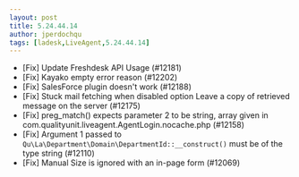 ```yaml
---
layout: post
title: 5.24.44.14
author: jperdochqu
tags: [ladesk,LiveAgent,5.24.44.14]
---
```


- [Fix] Update Freshdesk API Usage (#12181)
- [Fix] Kayako empty error reason (#12202)
- [Fix] SalesForce plugin doesn't work (#12188)
- [Fix] Stuck mail fetching when disabled option Leave a copy of retrieved message on the server (#12175)
- [Fix] preg_match() expects parameter 2 to be string, array given in com.qualityunit.liveagent.AgentLogin.nocache.php (#12158)
- [Fix] Argument 1 passed to `Qu\La\Department\Domain\DepartmentId::__construct()` must be of the type string (#12110)
- [Fix] Manual Size is ignored with an in-page form (#12069)
